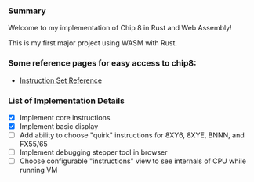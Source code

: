 ### Summary
Welcome to my implementation of Chip 8 in Rust and Web Assembly! 

This is my first major project using WASM with Rust.

### Some reference pages for easy access to chip8:
- [Instruction Set Reference](https://github.com/mattmikolay/chip-8/wiki/CHIP%E2%80%908-Instruction-Set)

### List of Implementation Details
- [x] Implement core instructions
- [x] Implement basic display
- [ ] Add ability to choose "quirk" instructions for 8XY6, 8XYE, BNNN, and FX55/65
- [ ] Implement debugging stepper tool in browser
- [ ] Choose configurable "instructions" view to see internals of CPU while running VM
